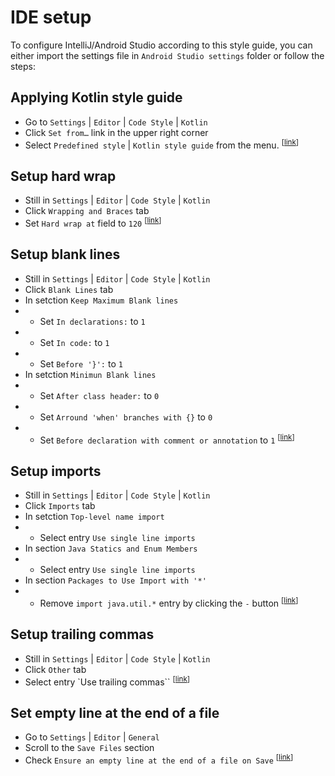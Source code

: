 # IDE setup

To configure IntelliJ/Android Studio according to this style guide, you can either import the settings file in `Android Studio settings` folder or follow the steps:

## Applying Kotlin style guide

* Go to `Settings` | `Editor` | `Code Style` | `Kotlin`
* Click `Set from…` link in the upper right corner
* Select `Predefined style` | `Kotlin style guide` from the menu.
<sup>[[link](#applying-kotlin-style-guide)]</sup>

## Setup hard wrap

* Still in `Settings` | `Editor` | `Code Style` | `Kotlin`
* Click `Wrapping and Braces` tab
* Set `Hard wrap at` field to `120`
<sup>[[link](#setup-hard-wrap)]</sup>

## Setup blank lines

* Still in `Settings` | `Editor` | `Code Style` | `Kotlin`
* Click `Blank Lines` tab
* In setction `Keep Maximum Blank lines`
* * Set `In declarations:` to `1`
* * Set `In code:` to `1`
* * Set `Before '}':` to `1`
* In setction `Minimun Blank lines`
* * Set `After class header:` to `0`
* * Set `Arround 'when' branches with {}` to `0`
* * Set `Before declaration with comment or annotation` to `1`
<sup>[[link](#setup-blank-lines)]</sup>

## Setup imports

* Still in `Settings` | `Editor` | `Code Style` | `Kotlin`
* Click `Imports` tab
* In setction `Top-level name import`
* * Select entry `Use single line imports`
* In section `Java Statics and Enum Members`
* * Select entry `Use single line imports`
* In section `Packages to Use Import with '*'`
* * Remove `import java.util.*` entry by clicking the `-` button
<sup>[[link](#setup-imports)]</sup>

## Setup trailing commas

* Still in `Settings` | `Editor` | `Code Style` | `Kotlin`
* Click `Other` tab
* Select entry `Use trailing commas``
<sup>[[link](#setup-trailing-commas)]</sup>


## Set empty line at the end of a file

* Go to `Settings` | `Editor` | `General`
* Scroll to the `Save Files` section
* Check `Ensure an empty line at the end of a file on Save`
<sup>[[link](#setup-empty-line-end-file)]</sup>

